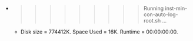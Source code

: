 * >>>>>>>>> Running inst-min-con-auto-log-root.sh ...
  * Disk size = 774412K. Space Used = 16K. Runtime = 00:00:00:00.
